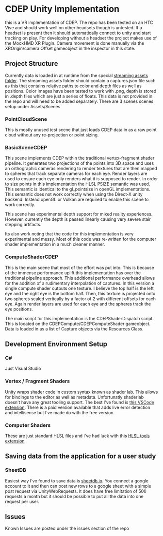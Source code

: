 # CDEP Unity Implementation
this is a VR implementation of CDEP. The repo has been tested on an HTC Vive and should work well on other headsets though is untested. If a headset is present then it should automatically connect to unity and start tracking on play. For developing without a headset the project makes use of the MockHMD XR Plugin. Camera movement is done manually via the XROrigin/camera Offset gameobject in the inspector in this state. 
## Project Structure 
Currently data is loaded in at runtime from the special [streaming assets folder](https://docs.unity3d.com/Manual/StreamingAssets.html). The streaming assets folder should contain a captures.json file such as [this](https://github.com/ust-vis/CDEPVR/files/15140504/captures.json) that contains relative paths to color and depth files as well as positions. Color Images have been tested to work with .png, depth is stored in .depth files which are just a series of floats. This data is not provided in the repo and will need to be added separately. There are 3 scenes scenes setup under Assets/Scenes
### PointCloudScene
This is mostly unused test scene that just loads CDEP data in as a raw point cloud without any re-projection or point sizing.
### BasicSceneCDEP
This scene implements CDEP within the traditional vertex-fragment shader pipeline. It generates two projections of the points into 3D space and uses an orthographic cameras rendering to render textures that are then mapped to spheres that track separate cameras for each eye. Render layers are used to ensure each eye only renders what it is supposed to render. In order to size points in this implementation the HLSL PSIZE semantic was used. This semantic is identical to the gl_pointsize in openGL implementations. This semantic does not work correctly when using the Direct-X unity backend. Instead openGL or Vulkan are required to enable this scene to work correctly. 

This scene has experimental depth support for mixed reality experiences. However, currently the depth is passed linearly causing very severe stair stepping artifacts.

Its also work noting that the code for this implementation is very experimental and messy. Most of this code was re-written for the computer shader implementation in a much cleaner manner. 
### ComputeShaderCDEP
This is the main scene that most of the effort was put into. This is because of the immense performance uplift this implementation has over the traditional pipeline approach. This additional performance overhead allows for the addition of a rudimentary interpolation of captures. In this version a single compute shader outputs one texture. I believe the top half is the left eye and the right eye is the bottom half. Then, this texture is projected onto two spheres scaled vertically by a factor of 2 with different offsets for each eye. Again render layers are used for each eye and the spheres track the eye positions.

The main script for this implementation is the CDEPShaderDispatch script. This is located on the CDEPCompute/CDEPComputeShader gameobject. Data is loaded in as a list of Capture objects via the Resources Class. 

## Development Environment Setup
### C#
Just Visual Studio
### Vertex / Fragment Shaders
Unity wraps shader code in custom syntax known as shader lab. This allows for bindings to the editor as well as metadata. Unfortunatly shaderlab doesn't have any great tooling support. The best I've found is [this VSCode extension](https://marketplace.visualstudio.com/items?itemName=amlovey.shaderlabvscodefree). There is a paid version available that adds live error detection and intellisense but I've made do with the free version. 
### Computer Shaders
These are just standard HLSL files and I've had luck with this [HLSL tools extension](https://marketplace.visualstudio.com/items?itemName=TimGJones.hlsltools)

## Saving data from the application for a user study
### SheetDB
Easiest way I've found to save data is [sheetdb.io](https://sheetdb.io/). You connect a google account to it and then can post new rows to a google sheet with a simple post request via UnityWebRequests. It does have free limitation of 500 requests a month but it should be possible to put all the data into one request per user. 

## Issues
Known Issues are posted under the issues section of the repo
